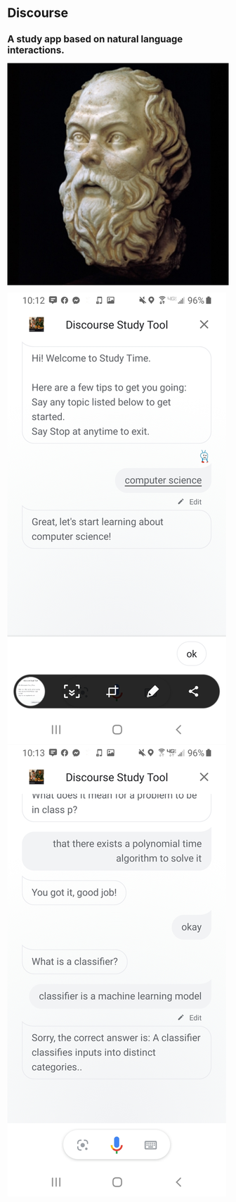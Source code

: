 # Discourse
## A study app based on natural language interactions.

![alt text](socrates.jpg "Discourse Logo")


![alt text](screenshot1.jpg "Discourse welcoming the user to a new study session")
![alt text](screenshot2.jpg "Discourse asking some questions and evaluating user response")
